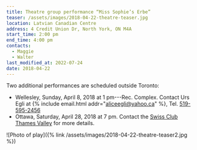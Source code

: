 ```yaml
---
title: Theatre group performance “Miss Sophie’s Erbe”
teaser: /assets/images/2018-04-22-theatre-teaser.jpg
location: Latvian Canadian Centre
address: 4 Credit Union Dr, North York, ON M4A
start_time: 2:00 pm
end_time: 4:00 pm
contacts:
  - Maggie
  - Walter
last_modified_at: 2022-07-24
date: 2018-04-22
---
```


Two additional performances are scheduled outside Toronto:

- Wellesley, Sunday, April 8, 2018 at 1 pm---Rec. Complex. Contact Urs Egli at
  {% include email.html addr="aliceegli@yahoo.ca" %}, Tel. [519-595-2456][tel]
- Ottawa, Saturday, April 28, 2018 at 7 pm. Contact the [Swiss Club Thames
  Valley][sctv] for more details.

![Photo of play]({% link /assets/images/2018-04-22-theatre-teaser2.jpg %})

[tel]: <tel:519-595-2456>
[sctv]: <http://www.swissclubthamesvalley.com/contacts.htm>
